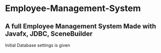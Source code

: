 # Employee-Management-System

A full Employee Management System Made with Javafx, JDBC, SceneBuilder 
---------------------------------------------------------------------------------


Initial Database settings is given 
